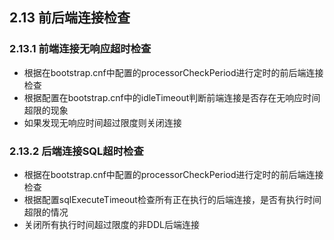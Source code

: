 ## 2.13 前后端连接检查

### 2.13.1 前端连接无响应超时检查
+ 根据在bootstrap.cnf中配置的processorCheckPeriod进行定时的前后端连接检查
+ 根据配置在bootstrap.cnf中的idleTimeout判断前端连接是否存在无响应时间超限的现象
+ 如果发现无响应时间超过限度则关闭连接

### 2.13.2 后端连接SQL超时检查
+ 根据在bootstrap.cnf中配置的processorCheckPeriod进行定时的前后端连接检查
+ 根据配置sqlExecuteTimeout检查所有正在执行的后端连接，是否有执行时间超限的情况
+ 关闭所有执行时间超过限度的非DDL后端连接

